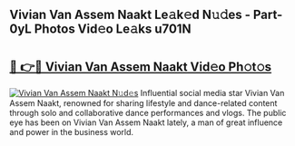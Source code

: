## Vivian Van Assem Naakt Le𝚊k𝚎d N𝚞𝚍es - Part-0yL Photos Vid𝚎o Le𝚊ks u701N

# <h2><a href="http://fb71atj.evod.top/?m=Vivian+Van+Assem+Naakt">🔗 👉🔴 Vivian Van Assem Naakt Vid𝚎o Ph𝚘t𝚘s</a></h2>

[![Vivian Van Assem Naakt N𝚞d𝚎s](https://i.imgur.com/8V9OHl7.gif)](http://fb71atj.evod.top/?m=Vivian+Van+Assem+Naakt)
Influential social media star Vivian Van Assem Naakt, renowned for sharing lifestyle and dance-related content through solo and collaborative dance performances and vlogs. The public eye has been on Vivian Van Assem Naakt lately, a man of great influence and power in the business world. 

